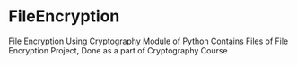 # FileEncryption
File Encryption Using Cryptography Module of Python
Contains Files of File Encryption Project, Done as a part of Cryptography Course
